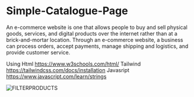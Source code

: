 # Simple-Catalogue-Page
An e-commerce website is one that allows people to buy and sell physical goods, services, and digital products over the internet rather than at a brick-and-mortar location. Through an e-commerce website, a business can process orders, accept payments, manage shipping and logistics, and provide customer service.

Using Html https://www.w3schools.com/html/
      Tailwind https://tailwindcss.com/docs/installation
      Javasript https://www.javascript.com/learn/strings
      
![FILTERPRODUCTS](https://user-images.githubusercontent.com/66456490/190857653-18d44952-7c1f-43ba-94b0-3e35f3248e38.jpg)
